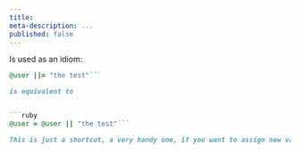 ```yaml
---
title:
meta-description: ...
published: false
---
```

Is used as an idiom:


```ruby
@user ||= "the test"```

is equivalent to


```ruby
@user = @user || "the test"```

This is just a shortcut, a very handy one, if you want to assign new values to a variable if it still hasn't got one

